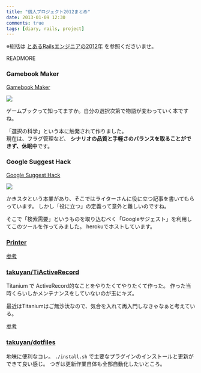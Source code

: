 ```yaml
---
title: "個人プロジェクト2012まとめ"
date: 2013-01-09 12:30
comments: true
tags: [diary, rails, project]
---
```


※総括は [とあるRailsエンジニアの2012年](/blog/2013/01/09/summary-of-2012) を参照くださいませ。

READMORE

### Gamebook Maker

[Gamebook Maker](http://gamebook.takuyan.com)

<img src='/images/2013/gamebookmaker.png' class='img-thumbnail' />

ゲームブックって知ってますか。自分の選択次第で物語が変わっていく本ですね。

「選択の科学」という本に触発されて作りました。  
現在は、フラグ管理など、 **シナリオの品質と手軽さのバランスを取ることができず、休眠中**です。

### Google Suggest Hack

[Google Suggest Hack](http://gsuggest.herokuapp.com)

<img src='/images/2013/gsuggest.png' class='img-thumbnail' />

かきスタという本業があり、そこではライターさんに役に立つ記事を書いてもらっています。
しかし「役に立つ」の定義って意外と難しいのですね。

そこで「検索需要」というものを取り込むべく「Googleサジェスト」を利用してこのツールを作ってみました。
herokuでホストしています。

### [Printer](http://printer.takuyan.com)

[参考](http://blog.takuyan.com/blog/2012/11/17/create-printer-app/)

### [takuyan/TiActiveRecord](https://github.com/takuyan/TiActiveRecord)

Titanium で ActiveRecord的なことをやりたくてやりたくて作った。
作った当時くらいしかメンテナンスをしていないのが玉にキズ。

最近はTitaniumはご無沙汰なので、気合を入れて再入門しなきゃなぁと考えている。

[参考](http://blog.takuyan.com/blog/2012/08/22/active-record-for-titanium/)

### [takuyan/dotfiles](https://github.com/takuyan/dotfiles)

地味に便利なコレ。 `./install.sh` で主要なプラグインのインストールと更新ができて良い感じ。
つぎは更新作業自体も全部自動化したいところ。

